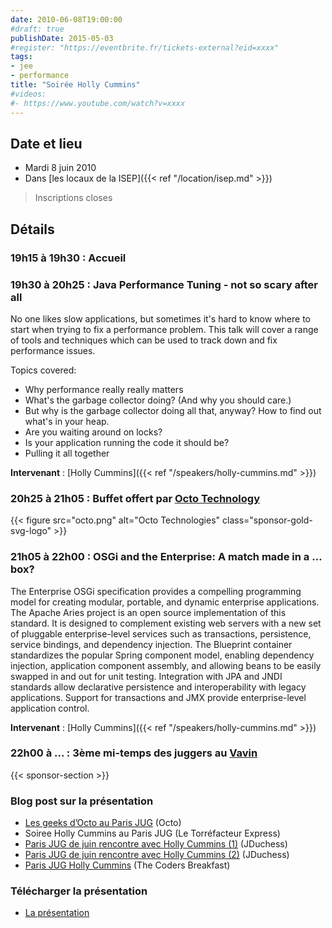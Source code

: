 ```yaml
---
date: 2010-06-08T19:00:00
#draft: true
publishDate: 2015-05-03
#register: "https://eventbrite.fr/tickets-external?eid=xxxx"
tags:
- jee
- performance
title: "Soirée Holly Cummins"
#videos:
#- https://www.youtube.com/watch?v=xxxx
---
```



## Date et lieu

* Mardi 8 juin 2010
* Dans [les locaux de la ISEP]({{< ref "/location/isep.md" >}})

> Inscriptions closes

## Détails

### 19h15 à 19h30 : Accueil

### 19h30 à 20h25 : Java Performance Tuning - not so scary after all

No one likes slow applications, but sometimes it's hard to know where to start when trying to fix a performance problem. This talk will cover a range of tools and techniques which can be used to track down and fix performance issues.

Topics covered:

* Why performance really really matters
* What's the garbage collector doing? (And why you should care.)
* But why is the garbage collector doing all that, anyway? How to find out what's in your heap.
* Are you waiting around on locks?
* Is your application running the code it should be?
* Pulling it all together

**Intervenant** : [Holly Cummins]({{< ref "/speakers/holly-cummins.md" >}}) 


### 20h25 à 21h05 : Buffet offert par [Octo Technology](http://www.octo.com/)

{{< figure src="octo.png" alt="Octo Technologies" class="sponsor-gold-svg-logo" >}}


### 21h05 à 22h00 : OSGi and the Enterprise: A match made in a … box?

The Enterprise OSGi specification provides a compelling programming model for creating modular, portable, and dynamic enterprise applications. The Apache Aries project is an open source implementation of this standard. It is designed to complement existing web servers with a new set of pluggable enterprise-level services such as transactions, persistence, service bindings, and dependency injection. The Blueprint container standardizes the popular Spring component model, enabling dependency injection, application component assembly, and allowing beans to be easily swapped in and out for unit testing. Integration with JPA and JNDI standards allow declarative persistence and interoperability with legacy applications. Support for transactions and JMX provide enterprise-level application control.

**Intervenant** : [Holly Cummins]({{< ref "/speakers/holly-cummins.md" >}})

### 22h00 à  ... : 3ème mi-temps des juggers au [Vavin](https://www.google.com/maps/dir//48.84398,2.330533/@48.8439685,2.2603067,12z)

{{< sponsor-section >}}

### Blog post sur la présentation

* [Les geeks d’Octo au Paris JUG](http://blog.octo.com/geeks-octo-paris-jug/) (Octo)
* Soiree Holly Cummins au Paris JUG (Le Torréfacteur Express)
* [Paris JUG de juin rencontre avec Holly Cummins (1)](https://www.duchess-france.fr/les-conferences/2010/06/14/parisjug-de-juin-rencontre-avec-holly-cummins-1.html) (JDuchess)
* [Paris JUG de juin rencontre avec Holly Cummins (2)](https://www.duchess-france.fr/les-conferences/2010/06/15/parisjug-de-juin-rencontre-avec-holly-cummins-2.html) (JDuchess)
* [Paris JUG Holly Cummins](http://thecodersbreakfast.net/index.php?post/2010/06/08/Paris-JUG-Holly-Cummins) (The Coders Breakfast)

### Télécharger la présentation

* [La présentation](https://www.ibm.com/developerworks/mydeveloperworks/groups/service/html/communityview?communityUuid=677cac30-3e73-494e-a56e-d6ddf6aa5e0c)
